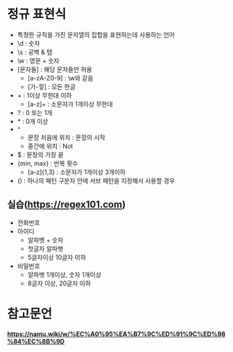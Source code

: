 # 정규 표현식

* 특정한 규칙을 가진 문자열의 집합을 표현하는데 사용하는 언어
* \d : 숫자
* \s : 공백 & 탭
* \w : 영문 + 숫자
* [문자들] : 해당 문자들만 허용
  * [a-zA-Z0-9] : \w와 같음
  * [가-힣] : 모든 한글
* \+ : 1이상 무한대 이하
  * [a-z]+ : 소문자가 1개이상 무한대
* ? : 0 또는 1개
* \* :  0개 이상
* ^
  * 문장 처음에 위치 : 문장의 시작
  * 중간에 위치 : Not
* $ : 문장의 가장 끝
* {min, max} : 반복 횟수
  * [a-z]{1,3} : 소문자가 1개이상 3개이하
* () : 하나의 패턴 구분자 안에 서브 패턴을 지정해서 사용할 경우

## 실습(https://regex101.com)

* 전화번호
* 아이디
  * 알파벳 + 숫자
  * 첫글자 알파뱃
  * 5글자이상 10글자 이하
* 비밀번호
  * 알파벳 1개이상, 숫자 1개이상
  * 8글자 이상, 20글자 이하

# 참고문언

#### https://namu.wiki/w/%EC%A0%95%EA%B7%9C%ED%91%9C%ED%98%84%EC%8B%9D